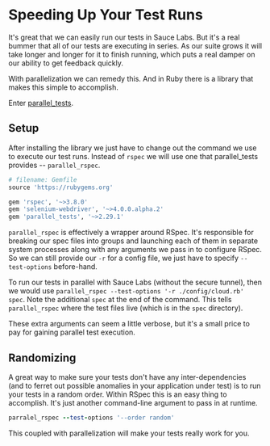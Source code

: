 # Speeding Up Your Test Runs

It's great that we can easily run our tests in Sauce Labs. But it's a real bummer that all of our tests are executing in series. As our suite grows it will take longer and longer for it to finish running, which puts a real damper on our ability to get feedback quickly.

With parallelization we can remedy this. And in Ruby there is a library that makes this simple to accomplish.

Enter [parallel_tests](https://github.com/grosser/parallel_tests).

## Setup

After installing the library we just have to change out the command we use to execute our test runs. Instead of `rspec` we will use one that parallel_tests provides -- `parallel_rspec`.

```ruby
# filename: Gemfile
source 'https://rubygems.org'

gem 'rspec', '~>3.8.0'
gem 'selenium-webdriver', '~>4.0.0.alpha.2'
gem 'parallel_tests', '~>2.29.1'
```

`parallel_rspec` is effectively a wrapper around RSpec. It's responsible for breaking our spec files into groups and launching each of them in separate system processes along with any arguments we pass in to configure RSpec. So we can still provide our `-r` for a config file, we just have to specify `--test-options` before-hand.

To run our tests in parallel with Sauce Labs (without the secure tunnel), then we would use `parallel_rspec --test-options '-r ./config/cloud.rb' spec`. Note the additional `spec` at the end of the command. This tells `parallel_rspec` where the test files live (which is in the `spec` directory).

These extra arguments can seem a little verbose, but it's a small price to pay for gaining parallel test execution.

## Randomizing

A great way to make sure your tests don't have any inter-dependencies (and to ferret out possible anomalies in your application under test) is to run your tests in a random order. Within RSpec this is an easy thing to accomplish. It's just another command-line argument to pass in at runtime.

```ruby
parralel_rspec --test-options '--order random'
```

This coupled with parallelization will make your tests really work for you.


